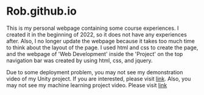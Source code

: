 # Rob.github.io
This is my personal webpage containing some course experiences. I created it in the beginning of 2022, so it does not have any experiences after. Also, I no longer update the webpage because it takes too much time to think about the layout of the page. I used html and css to create the page, and the webpage of 'Web Development' inside the 'Project' on the top navigation bar was created by using html, css, and jquery.  

Due to some deployment problem, you may not see my demonstration video of my Unity project. If you are interested, please visit [link](https://www.youtube.com/watch?v=uMg8ot1RZ9Y).
Also, you may not see my machine learning project video. Please visit [link](https://www.youtube.com/watch?v=finxMD5Q1NY)
